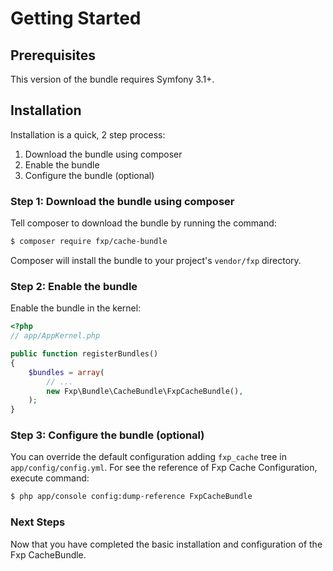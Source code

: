 Getting Started
===============

## Prerequisites

This version of the bundle requires Symfony 3.1+.

## Installation

Installation is a quick, 2 step process:

1. Download the bundle using composer
2. Enable the bundle
3. Configure the bundle (optional)


### Step 1: Download the bundle using composer

Tell composer to download the bundle by running the command:

```bash
$ composer require fxp/cache-bundle
```

Composer will install the bundle to your project's `vendor/fxp` directory.

### Step 2: Enable the bundle

Enable the bundle in the kernel:

```php
<?php
// app/AppKernel.php

public function registerBundles()
{
    $bundles = array(
        // ...
        new Fxp\Bundle\CacheBundle\FxpCacheBundle(),
    );
}
```

### Step 3: Configure the bundle (optional)

You can override the default configuration adding `fxp_cache` tree in `app/config/config.yml`.
For see the reference of Fxp Cache Configuration, execute command:

```bash
$ php app/console config:dump-reference FxpCacheBundle 
```

### Next Steps

Now that you have completed the basic installation and configuration of the
Fxp CacheBundle.

